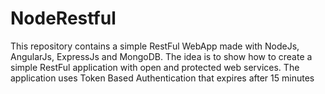 # NodeRestful
This repository contains a simple RestFul WebApp made with NodeJs, AngularJs, ExpressJs and MongoDB.
The idea is to show how to create a simple RestFul application with open and protected web services.
The application uses Token Based Authentication that expires after 15 minutes